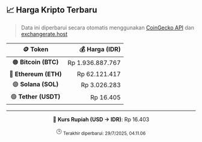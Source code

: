 

<!-- HARGA_KRIPTO -->
## 📈 Harga Kripto Terbaru

> Data ini diperbarui secara otomatis menggunakan [CoinGecko API](https://www.coingecko.com/) dan [exchangerate.host](https://exchangerate.host/)

<div align="center">

| 🪙 Token | 💰 Harga (IDR) |
|:------:|---------------:|
| 🟠 **Bitcoin (BTC)**   | Rp 1.936.887.767 |
| 🔵 **Ethereum (ETH)**  | Rp 62.121.417 |
| 🟣 **Solana (SOL)**    | Rp 3.026.283 |
| 🟢 **Tether (USDT)**   | Rp 16.405 |

---

💱 **Kurs Rupiah (USD → IDR)**: Rp 16.403

🕒 <sub>Terakhir diperbarui: 29/7/2025, 04.11.06</sub>

</div>
<!-- /HARGA_KRIPTO -->